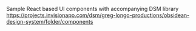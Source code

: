 Sample React based UI components with accompanying DSM library <br>
https://projects.invisionapp.com/dsm/greg-longo-productions/obsidean-design-system/folder/components
